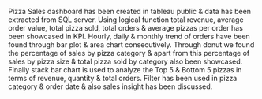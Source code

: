 Pizza Sales dashboard has been created in tableau public & data has been extracted from SQL server. 
Using logical function total revenue, average order value, total pizza sold, total orders & average pizzas per order has been showcased in KPI. Hourly, daily & monthly trend of orders have been found through bar plot & area chart consecutively. 
Through donut we found the percentage of sales by pizza category & apart from this percentage of sales by pizza size & total pizza sold by category also been showcased. 
Finally stack bar chart is used to analyze the Top 5 & Bottom 5 pizzas in terms of revenue, quantity & total orders. 
Filter has been used in pizza category & order date & also sales insight has been discussed. 
